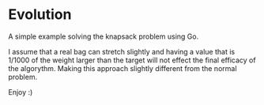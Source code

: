 # Evolution

A simple example solving the knapsack problem using Go. 

I assume that a real bag can stretch slightly and having a value that is 1/1000 of the weight larger than the target will not effect the final efficacy of the algorythm. Making this approach slightly different from the normal problem. 

Enjoy :) 

